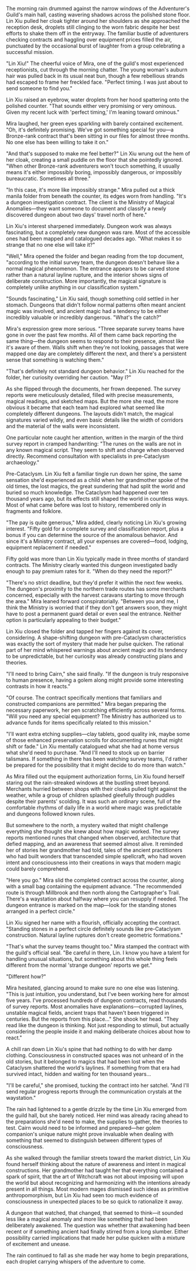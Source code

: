 The morning rain drummed against the narrow windows of the Adventurer's Guild's main hall, casting wavering shadows across the polished stone floor. Lin Xiu pulled her cloak tighter around her shoulders as she approached the reception desk, droplets still clinging to the worn fabric despite her best efforts to shake them off in the entryway. The familiar bustle of adventurers checking contracts and haggling over equipment prices filled the air, punctuated by the occasional burst of laughter from a group celebrating a successful mission.

"Lin Xiu!" The cheerful voice of Mira, one of the guild's most experienced receptionists, cut through the morning chatter. The young woman's auburn hair was pulled back in its usual neat bun, though a few rebellious strands had escaped to frame her freckled face. "Perfect timing. I was just about to send someone to find you."

Lin Xiu raised an eyebrow, water droplets from her hood spattering onto the polished counter. "That sounds either very promising or very ominous. Given my recent luck with 'perfect timing,' I'm leaning toward ominous."

Mira laughed, her green eyes sparkling with barely contained excitement. "Oh, it's definitely promising. We've got something special for you—a Bronze-rank contract that's been sitting in our files for almost three months. No one else has been willing to take it on."

"And that's supposed to make me feel better?" Lin Xiu wrung out the hem of her cloak, creating a small puddle on the floor that she pointedly ignored. "When other Bronze-rank adventurers won't touch something, it usually means it's either impossibly boring, impossibly dangerous, or impossibly bureaucratic. Sometimes all three."

"In this case, it's more like impossibly strange." Mira pulled out a thick manila folder from beneath the counter, its edges worn from handling. "It's a dungeon investigation contract. The client is the Ministry of Magical Anomalies—they want someone to document and classify a newly discovered dungeon about two days' travel north of here."

Lin Xiu's interest sharpened immediately. Dungeon work was always fascinating, but a completely new dungeon was rare. Most of the accessible ones had been mapped and catalogued decades ago. "What makes it so strange that no one else will take it?"

"Well," Mira opened the folder and began reading from the top document, "according to the initial survey team, the dungeon doesn't behave like a normal magical phenomenon. The entrance appears to be carved stone rather than a natural layline rupture, and the interior shows signs of deliberate construction. More importantly, the magical signature is completely unlike anything in our classification system."

"Sounds fascinating," Lin Xiu said, though something cold settled in her stomach. Dungeons that didn't follow normal patterns often meant ancient magic was involved, and ancient magic had a tendency to be either incredibly valuable or incredibly dangerous. "What's the catch?"

Mira's expression grew more serious. "Three separate survey teams have gone in over the past few months. All of them came back reporting the same thing—the dungeon seems to respond to their presence, almost like it's aware of them. Walls shift when they're not looking, passages that were mapped one day are completely different the next, and there's a persistent sense that something is watching them."

"That's definitely not standard dungeon behavior." Lin Xiu reached for the folder, her curiosity overriding her caution. "May I?"

As she flipped through the documents, her frown deepened. The survey reports were meticulously detailed, filled with precise measurements, magical readings, and sketched maps. But the more she read, the more obvious it became that each team had explored what seemed like completely different dungeons. The layouts didn't match, the magical signatures varied wildly, and even basic details like the width of corridors and the material of the walls were inconsistent.

One particular note caught her attention, written in the margin of the third survey report in cramped handwriting: "The runes on the walls are not in any known magical script. They seem to shift and change when observed directly. Recommend consultation with specialists in pre-Cataclysm archaeology."

Pre-Cataclysm. Lin Xiu felt a familiar tingle run down her spine, the same sensation she'd experienced as a child when her grandmother spoke of the old times, the lost magics, the great sundering that had split the world and buried so much knowledge. The Cataclysm had happened over ten thousand years ago, but its effects still shaped the world in countless ways. Most of what came before was lost to history, remembered only in fragments and folklore.

"The pay is quite generous," Mira added, clearly noticing Lin Xiu's growing interest. "Fifty gold for a complete survey and classification report, plus a bonus if you can determine the source of the anomalous behavior. And since it's a Ministry contract, all your expenses are covered—food, lodging, equipment replacement if needed."

Fifty gold was more than Lin Xiu typically made in three months of standard contracts. The Ministry clearly wanted this dungeon investigated badly enough to pay premium rates for it. "When do they need the report?"

"There's no strict deadline, but they'd prefer it within the next few weeks. The dungeon's proximity to the northern trade routes has some merchants concerned, especially with the harvest caravans starting to move through the area." Mira leaned forward conspiratorially. "Between you and me, I think the Ministry is worried that if they don't get answers soon, they might have to post a permanent guard detail or even seal the entrance. Neither option is particularly appealing to their budget."

Lin Xiu closed the folder and tapped her fingers against its cover, considering. A shape-shifting dungeon with pre-Cataclysm characteristics was exactly the sort of mystery that made her pulse quicken. The rational part of her mind whispered warnings about ancient magic and its tendency to be unpredictable, but her curiosity was already constructing plans and theories.

"I'll need to bring Cairn," she said finally. "If the dungeon is truly responsive to human presence, having a golem along might provide some interesting contrasts in how it reacts."

"Of course. The contract specifically mentions that familiars and constructed companions are permitted." Mira began preparing the necessary paperwork, her pen scratching efficiently across several forms. "Will you need any special equipment? The Ministry has authorized us to advance funds for items specifically related to this mission."

"I'll want extra etching supplies—clay tablets, good quality ink, maybe some of those enhanced preservation scrolls for documenting runes that might shift or fade." Lin Xiu mentally catalogued what she had at home versus what she'd need to purchase. "And I'll need to stock up on barrier talismans. If something in there has been watching survey teams, I'd rather be prepared for the possibility that it might decide to do more than watch."

As Mira filled out the equipment authorization forms, Lin Xiu found herself staring out the rain-streaked windows at the bustling street beyond. Merchants hurried between shops with their cloaks pulled tight against the weather, while a group of children splashed gleefully through puddles despite their parents' scolding. It was such an ordinary scene, full of the comfortable rhythms of daily life in a world where magic was predictable and dungeons followed known rules.

But somewhere to the north, a mystery waited that might challenge everything she thought she knew about how magic worked. The survey reports mentioned runes that changed when observed, architecture that defied mapping, and an awareness that seemed almost alive. It reminded her of stories her grandmother had told, tales of the ancient practitioners who had built wonders that transcended simple spellcraft, who had woven intent and consciousness into their creations in ways that modern magic could barely comprehend.

"Here you go." Mira slid the completed contract across the counter, along with a small bag containing the equipment advance. "The recommended route is through Millbrook and then north along the Cartographer's Trail. There's a waystation about halfway where you can resupply if needed. The dungeon entrance is marked on the map—look for the standing stones arranged in a perfect circle."

Lin Xiu signed her name with a flourish, officially accepting the contract. "Standing stones in a perfect circle definitely sounds like pre-Cataclysm construction. Natural layline ruptures don't create geometric formations."

"That's what the survey teams thought too." Mira stamped the contract with the guild's official seal. "Be careful in there, Lin. I know you have a talent for handling unusual situations, but something about this whole thing feels different from the normal 'strange dungeon' reports we get."

"Different how?"

Mira hesitated, glancing around to make sure no one else was listening. "This is just intuition, you understand, but I've been working here for almost five years. I've processed hundreds of dungeon contracts, read thousands of survey reports. Most anomalies have explanations—corrupted laylines, unstable magical fields, ancient traps that haven't been triggered in centuries. But the reports from this place..." She shook her head. "They read like the dungeon is thinking. Not just responding to stimuli, but actually considering the people inside it and making deliberate choices about how to react."

A chill ran down Lin Xiu's spine that had nothing to do with her damp clothing. Consciousness in constructed spaces was not unheard of in the old stories, but it belonged to magics that had been lost when the Cataclysm shattered the world's laylines. If something from that era had survived intact, hidden and waiting for ten thousand years...

"I'll be careful," she promised, tucking the contract into her satchel. "And I'll send regular progress reports through the communication crystals at the waystation."

The rain had lightened to a gentle drizzle by the time Lin Xiu emerged from the guild hall, but she barely noticed. Her mind was already racing ahead to the preparations she'd need to make, the supplies to gather, the theories to test. Cairn would need to be informed and prepared—her golem companion's unique nature might prove invaluable when dealing with something that seemed to distinguish between different types of consciousness.

As she walked through the familiar streets toward the market district, Lin Xiu found herself thinking about the nature of awareness and intent in magical constructions. Her grandmother had taught her that everything contained a spark of spirit, that the art of Witchcraft was not about imposing will upon the world but about recognizing and harmonizing with the intentions already present in all things. Most modern mages dismissed such ideas as primitive anthropomorphism, but Lin Xiu had seen too much evidence of consciousness in unexpected places to be so quick to rationalize it away.

A dungeon that watched, that changed, that seemed to think—it sounded less like a magical anomaly and more like something that had been deliberately awakened. The question was whether that awakening had been recent or if something ancient had finally stirred from a long slumber. Either possibility carried implications that made her pulse quicken with a mixture of excitement and unease.

The rain continued to fall as she made her way home to begin preparations, each droplet carrying whispers of the adventure to come.